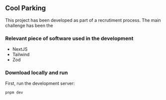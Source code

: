 
## Cool Parking
This project has been developed as part of a recrutiment process. The main challenge has been the 

### Relevant piece of software used in the development
- NextJS
- Tailwind
- Zod


### Download locally and run
First, run the development server:

```bash
pnpm dev
```

